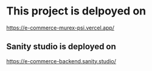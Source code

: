 # This project is delpoyed on 

https://e-commerce-murex-psi.vercel.app/

## Sanity studio is deployed on 

https://e-commerce-backend.sanity.studio/
